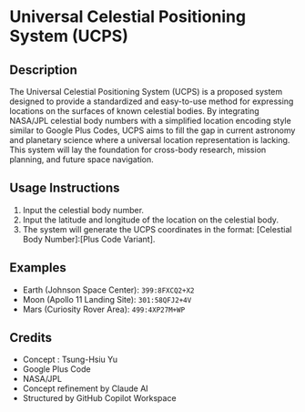 # Universal Celestial Positioning System (UCPS)

## Description

The Universal Celestial Positioning System (UCPS) is a proposed system designed to provide a standardized and easy-to-use method for expressing locations on the surfaces of known celestial bodies. By integrating NASA/JPL celestial body numbers with a simplified location encoding style similar to Google Plus Codes, UCPS aims to fill the gap in current astronomy and planetary science where a universal location representation is lacking. This system will lay the foundation for cross-body research, mission planning, and future space navigation.

## Usage Instructions

1. Input the celestial body number.
2. Input the latitude and longitude of the location on the celestial body.
3. The system will generate the UCPS coordinates in the format: [Celestial Body Number]:[Plus Code Variant].

## Examples

- Earth (Johnson Space Center): `399:8FXCQ2+X2`
- Moon (Apollo 11 Landing Site): `301:58QFJ2+4V`
- Mars (Curiosity Rover Area): `499:4XP27M+WP`

## Credits

- Concept : Tsung-Hsiu Yu
- Google Plus Code
- NASA/JPL
- Concept refinement by Claude AI
- Structured by GitHub Copilot Workspace

